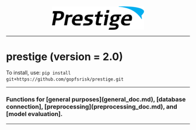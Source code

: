 <p align="center"><img src="img/prestige_logo.png" alt="Prestige logo" width=50% height=50% /></p>

---
<h1>prestige (version = 2.0)</h1>

To install, use: ```pip install git+https://github.com/gopfsrisk/prestige.git```

---
<h3>Functions for [general purposes](general_doc.md), [database connection], [preprocessing](preprocessing_doc.md), and [model evaluation].</h3>

---

